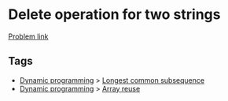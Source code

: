 # Delete operation for two strings

[Problem link](https://leetcode.com/problems/delete-operation-for-two-strings)

## Tags

* [Dynamic programming](/README.md#Dynamic_programming) > [Longest common subsequence](/README.md#Dynamic_programming-Longest_common_subsequence)
* [Dynamic programming](/README.md#Dynamic_programming) > [Array reuse](/README.md#Dynamic_programming-Array_reuse)
